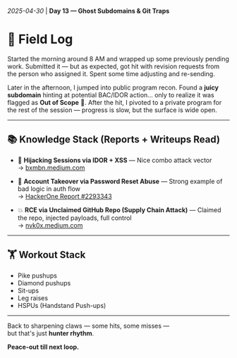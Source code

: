 *2025-04-30* | **Day 13 — Ghost Subdomains & Git Traps**


# 🧠 Field Log  
Started the morning around 8 AM and wrapped up some previously pending work. Submitted it — but as expected, got hit with revision requests from the person who assigned it. Spent some time adjusting and re-sending.

Later in the afternoon, I jumped into public program recon. Found a **juicy subdomain** hinting at potential BAC/IDOR action… only to realize it was flagged as **Out of Scope** 😤. After the hit, I pivoted to a private program for the rest of the session — progress is slow, but the surface is wide open.

---

## 📚 Knowledge Stack (Reports + Writeups Read)

- 🧩 **Hijacking Sessions via IDOR + XSS** — Nice combo attack vector  
  → [bxmbn.medium.com](https://bxmbn.medium.com/hijacking-sessions-with-idor-and-xss-bxmbn-396f99761a85)

- 🔐 **Account Takeover via Password Reset Abuse** — Strong example of bad logic in auth flow  
  → [HackerOne Report #2293343](https://hackerone.com/reports/2293343)

- 💥 **RCE via Unclaimed GitHub Repo (Supply Chain Attack)** — Claimed the repo, injected payloads, full control  
  → [nvk0x.medium.com](https://nvk0x.medium.com/the-2500-bug-remote-code-execution-via-supply-chain-attack-3beb07ac1a4c)

---

## 🏋️ Workout Stack  
- Pike pushups  
- Diamond pushups  
- Sit-ups  
- Leg raises  
- HSPUs (Handstand Push-ups)

---

Back to sharpening claws — some hits, some misses —  
but that's just **hunter rhythm**.

**Peace-out till next loop.**
